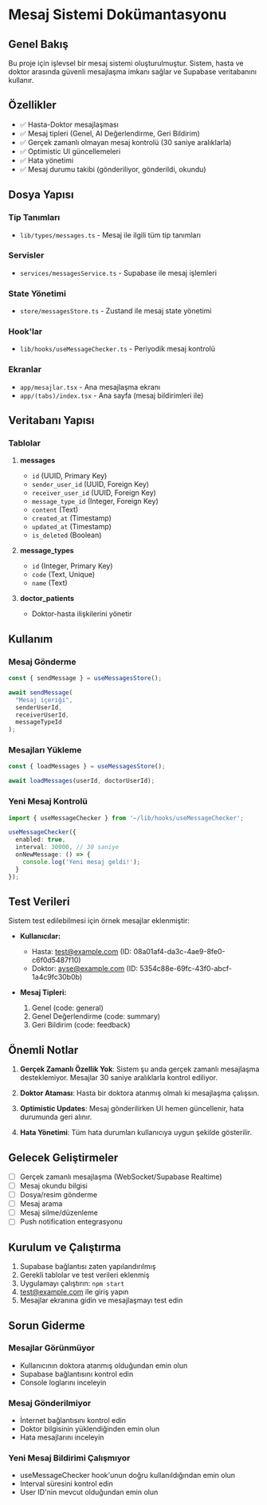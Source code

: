 # Mesaj Sistemi Dokümantasyonu

## Genel Bakış

Bu proje için işlevsel bir mesaj sistemi oluşturulmuştur. Sistem, hasta ve doktor arasında güvenli mesajlaşma imkanı sağlar ve Supabase veritabanını kullanır.

## Özellikler

- ✅ Hasta-Doktor mesajlaşması
- ✅ Mesaj tipleri (Genel, AI Değerlendirme, Geri Bildirim)
- ✅ Gerçek zamanlı olmayan mesaj kontrolü (30 saniye aralıklarla)
- ✅ Optimistic UI güncellemeleri
- ✅ Hata yönetimi
- ✅ Mesaj durumu takibi (gönderiliyor, gönderildi, okundu)

## Dosya Yapısı

### Tip Tanımları
- `lib/types/messages.ts` - Mesaj ile ilgili tüm tip tanımları

### Servisler
- `services/messagesService.ts` - Supabase ile mesaj işlemleri

### State Yönetimi
- `store/messagesStore.ts` - Zustand ile mesaj state yönetimi

### Hook'lar
- `lib/hooks/useMessageChecker.ts` - Periyodik mesaj kontrolü

### Ekranlar
- `app/mesajlar.tsx` - Ana mesajlaşma ekranı
- `app/(tabs)/index.tsx` - Ana sayfa (mesaj bildirimleri ile)

## Veritabanı Yapısı

### Tablolar

1. **messages**
   - `id` (UUID, Primary Key)
   - `sender_user_id` (UUID, Foreign Key)
   - `receiver_user_id` (UUID, Foreign Key)
   - `message_type_id` (Integer, Foreign Key)
   - `content` (Text)
   - `created_at` (Timestamp)
   - `updated_at` (Timestamp)
   - `is_deleted` (Boolean)

2. **message_types**
   - `id` (Integer, Primary Key)
   - `code` (Text, Unique)
   - `name` (Text)

3. **doctor_patients**
   - Doktor-hasta ilişkilerini yönetir

## Kullanım

### Mesaj Gönderme

```typescript
const { sendMessage } = useMessagesStore();

await sendMessage(
  "Mesaj içeriği",
  senderUserId,
  receiverUserId,
  messageTypeId
);
```

### Mesajları Yükleme

```typescript
const { loadMessages } = useMessagesStore();

await loadMessages(userId, doctorUserId);
```

### Yeni Mesaj Kontrolü

```typescript
import { useMessageChecker } from '~/lib/hooks/useMessageChecker';

useMessageChecker({
  enabled: true,
  interval: 30000, // 30 saniye
  onNewMessage: () => {
    console.log('Yeni mesaj geldi!');
  }
});
```

## Test Verileri

Sistem test edilebilmesi için örnek mesajlar eklenmiştir:

- **Kullanıcılar:**
  - Hasta: test@example.com (ID: 08a01af4-da3c-4ae9-8fe0-c6f0d5487f10)
  - Doktor: ayse@example.com (ID: 5354c88e-69fc-43f0-abcf-1a4c9fc30b0b)

- **Mesaj Tipleri:**
  1. Genel (code: general)
  2. Genel Değerlendirme (code: summary)
  3. Geri Bildirim (code: feedback)

## Önemli Notlar

1. **Gerçek Zamanlı Özellik Yok**: Sistem şu anda gerçek zamanlı mesajlaşma desteklemiyor. Mesajlar 30 saniye aralıklarla kontrol ediliyor.

2. **Doktor Ataması**: Hasta bir doktora atanmış olmalı ki mesajlaşma çalışsın.

3. **Optimistic Updates**: Mesaj gönderilirken UI hemen güncellenir, hata durumunda geri alınır.

4. **Hata Yönetimi**: Tüm hata durumları kullanıcıya uygun şekilde gösterilir.

## Gelecek Geliştirmeler

- [ ] Gerçek zamanlı mesajlaşma (WebSocket/Supabase Realtime)
- [ ] Mesaj okundu bilgisi
- [ ] Dosya/resim gönderme
- [ ] Mesaj arama
- [ ] Mesaj silme/düzenleme
- [ ] Push notification entegrasyonu

## Kurulum ve Çalıştırma

1. Supabase bağlantısı zaten yapılandırılmış
2. Gerekli tablolar ve test verileri eklenmiş
3. Uygulamayı çalıştırın: `npm start`
4. test@example.com ile giriş yapın
5. Mesajlar ekranına gidin ve mesajlaşmayı test edin

## Sorun Giderme

### Mesajlar Görünmüyor
- Kullanıcının doktora atanmış olduğundan emin olun
- Supabase bağlantısını kontrol edin
- Console loglarını inceleyin

### Mesaj Gönderilmiyor
- İnternet bağlantısını kontrol edin
- Doktor bilgisinin yüklendiğinden emin olun
- Hata mesajlarını inceleyin

### Yeni Mesaj Bildirimi Çalışmıyor
- useMessageChecker hook'unun doğru kullanıldığından emin olun
- Interval süresini kontrol edin
- User ID'nin mevcut olduğundan emin olun 